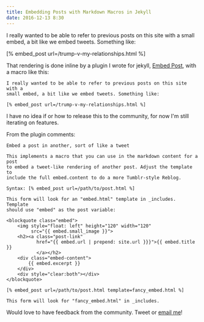 ```yaml
---
title: Embedding Posts with Markdown Macros in Jekyll
date: 2016-12-13 8:30
---
```


I really wanted to be able to refer to previous posts on this site with a small 
embed, a bit like we embed tweets. Something like:

[% embed_post url=/trump-v-my-relationships.html %]

That rendering is done inline by a plugin I wrote for jekyll, [Embed Post][plugin], with a macro like this:


    I really wanted to be able to refer to previous posts on this site with a 
    small embed, a bit like we embed tweets. Something like:

    [% embed_post url=/trump-v-my-relationships.html %]


I have no idea if or how to release this to the community, for now I'm still iterating on features.

From the plugin comments:

	Embed a post in another, sort of like a tweet
	
	This implements a macro that you can use in the markdown content for a post 
	to embed a tweet-like rendering of another post. Adjust the template to 
	include the full embed.content to do a more Tumblr-style Reblog.
	
	Syntax: [% embed_post url=/path/to/post.html %]
	
	This form will look for an "embed.html" template in _includes. Template 
	should use "embed" as the post variable:
	
	<blockquote class="embed">
	    <img style="float: left" height="120" width="120" 
	         src="{{ embed.small_image }}">
	    <h2><a class="post-link" 
	           href="{{ embed.url | prepend: site.url }}}">{{ embed.title }}
	           </a></h2>
	    <div class="embed-content">
	        {{ embed.excerpt }}
	    </div>
	    <div style="clear:both"></div>
	</blockquote>
	
	[% embed_post url=/path/to/post.html template=fancy_embed.html %]
	
	This form will look for "fancy_embed.html" in _includes.

Would love to have feedback from the community. Tweet or [email me](mailto:steveivy@gmail.com)!

[plugin]: https://gitlab.com/steveivy/steveivy.gitlab.io/blob/master/_plugins/embed_post.rb



